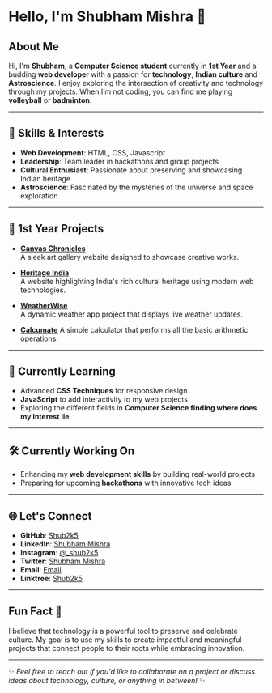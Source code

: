 # Hello, I'm Shubham Mishra 👋

## About Me

Hi, I'm **Shubham**, a **Computer Science student** currently in **1st Year** and a budding **web developer** with a passion for **technology**, **Indian culture** and **Astroscience**. I enjoy exploring the intersection of creativity and technology through my projects. When I’m not coding, you can find me playing **volleyball** or **badminton**.

---

## 🌟 Skills & Interests

- **Web Development**: HTML, CSS, Javascript
- **Leadership**: Team leader in hackathons and group projects  
- **Cultural Enthusiast**: Passionate about preserving and showcasing Indian heritage  
- **Astroscience**: Fascinated by the mysteries of the universe and space exploration

---

## 🚀 1st Year Projects

- **[Canvas Chronicles](https://github.com/Shub2k5/Canvas-Chronicles)**  
  A sleek art gallery website designed to showcase creative works.  

- **[Heritage India](https://github.com/Shub2k5/Heritage-India)**  
  A website highlighting India's rich cultural heritage using modern web technologies.  

- **[WeatherWise](https://github.com/Shub2k5/WeatherWise)**  
  A dynamic weather app project that displays live weather updates.

- **[Calcumate](https://github.com/Shub2k5/Simple-Calculator-Project-)**
  A simple calculator that performs all the basic arithmetic operations.

  
---

## 📘 Currently Learning

- Advanced **CSS Techniques** for responsive design  
- **JavaScript** to add interactivity to my web projects  
- Exploring the different fields in **Computer Science finding where does my interest lie**  

---

## 🛠️ Currently Working On
 
- Enhancing my **web development skills** by building real-world projects  
- Preparing for upcoming **hackathons** with innovative tech ideas  

---

## 🌐 Let's Connect

- **GitHub**: [Shub2k5](https://github.com/Shub2k5)  
- **LinkedIn**: [Shubham Mishra](https://www.linkedin.com/in/shubham-mishra-11aa81324/)  
- **Instagram**: [@_shub2k5](https://www.instagram.com/_shub2k5/)  
- **Twitter**: [Shubham Mishra](https://x.com/Shubham27224674)  
- **Email**: [Email](manshu2k5@gmail.com)
- **Linktree**: [Shub2k5](https://linktr.ee/Shub2k5)  

---

## Fun Fact 🎉

I believe that technology is a powerful tool to preserve and celebrate culture. My goal is to use my skills to create impactful and meaningful projects that connect people to their roots while embracing innovation.

---

✨ *Feel free to reach out if you'd like to collaborate on a project or discuss ideas about technology, culture, or anything in between!* ✨
